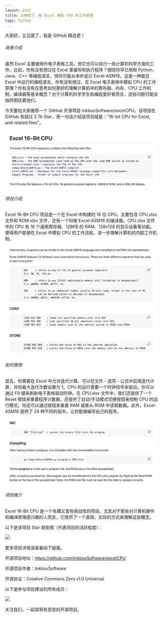 ```yaml
---
layout: post
title: 太神奇了，用 Excel 模拟 CPU 的工作原理
tags: Python
---
```


大家好，又见面了，我是 GitHub 精选君！

###### 背景介绍

虽然 Excel 主要被用作电子表格工具，但它也可以执行一些计算机科学方面的工作。比如，你有没有想过在 Excel 里编写和执行程序？相信你早已熟知 Python、Java、C++ 等编程语言，但你可能从未听说过 Excel-ASM16，这是一种能在 Excel 中运行的编程语言。你有没有想过，在 Excel 电子表格中模拟 CPU 的工作原理？你有没有在思考如何更好的理解计算机中的寄存器、内存、CPU 工作机制、编译器等基本概念？对于计算机科学学生和编程爱好者而言，这些问题可能会始终困扰着他们。

今天要给大家推荐一个 GitHub 开源项目 InkboxSoftware/excelCPU，该项目在 GitHub 有超过 2.7k Star，用一句话介绍该项目就是：“16-bit CPU for Excel, and related files”。

![](https://raw.githubusercontent.com/ZhuPeng/pic/master/images/compress_image-20240319223922512.png)

###### 项目介绍

Excel 16-Bit CPU 项目是一个在 Excel 中构建的 16 位 CPU，主要包含 CPU.xlsx 文件和 ROM.xlsx 文件，还有一个叫做 Excel-ASM16 的编译器。CPU.xlsx 文件中的 CPU 有 16 个通用寄存器、128KB 的 RAM、128x128 的显示设备等功能。使得用户能够在 Excel 中模拟 CPU 的工作流程，进一步理解计算机的内部工作机制。

![](https://raw.githubusercontent.com/ZhuPeng/pic/master/images/compress_image-20240319224026583.png)

###### 如何使用

首先，你需要在 Excel 中允许迭代计算。可以在文件 - 选项 - 公式中启用迭代计算，并将最大迭代次数设置为 1。CPU 的运行需要一个时钟信号来驱动，你可以通过 F9 键来刷新电子表格驱动时钟。在 CPU.xlsx 文件中，我们还提供了一个 Reset 按钮来重置程序计数器，还提供了自动/手动模式切换按钮来控制 CPU 的运行模式。你还可以通过按钮来重置 RAM 或者从 ROM 中读取数据。此外，Excel-ASM16 提供了 24 种不同的指令，让你能够编写自己的程序。

![](https://raw.githubusercontent.com/ZhuPeng/pic/master/images/compress_image-20240319224105056.png)

###### 项目推介

Excel 16-Bit CPU 是一个有趣又富有挑战性的项目。尤其对于那些对计算机硬件和编译原理感兴趣的人而言，它提供了一个直观、实际的方式来理解这些概念。

以下是该项目 Star 趋势图（代表项目的活跃程度）：

![](https://api.star-history.com/svg?repos=InkboxSoftware/excelCPU&type=Timeline)

更多项目详情请查看如下链接。

开源项目地址：https://github.com/InkboxSoftware/excelCPU 

开源项目作者：InkboxSoftware

开源协议：Creative Commons Zero v1.0 Universal

以下是参与项目建设的所有成员：

![](https://contrib.rocks/image?repo=InkboxSoftware/excelCPU)

关注我们，一起探索有意思的开源项目。

